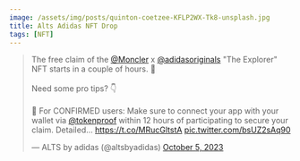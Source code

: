 ```yaml
---
image: /assets/img/posts/quinton-coetzee-KFLP2WX-Tk8-unsplash.jpg
title: Alts Adidas NFT Drop
tags: [NFT]
---
```


<blockquote class="twitter-tweet"><p lang="en" dir="ltr">The free claim of the <a href="https://twitter.com/Moncler?ref_src=twsrc%5Etfw">@Moncler</a> x <a href="https://twitter.com/adidasoriginals?ref_src=twsrc%5Etfw">@adidasoriginals</a> &quot;The Explorer&quot; NFT starts in a couple of hours. 🎿<br><br>Need some pro tips? 👇<br><br>🧠 For CONFIRMED users: Make sure to connect your app with your wallet via <a href="https://twitter.com/tokenproof?ref_src=twsrc%5Etfw">@tokenproof</a> within 12 hours of participating to secure your claim. Detailed… <a href="https://t.co/MRucGltstA">https://t.co/MRucGltstA</a> <a href="https://t.co/bsUZ2sAq90">pic.twitter.com/bsUZ2sAq90</a></p>&mdash; ALTS by adidas (@altsbyadidas) <a href="https://twitter.com/altsbyadidas/status/1709872218207900012?ref_src=twsrc%5Etfw">October 5, 2023</a></blockquote> <script async src="https://platform.twitter.com/widgets.js" charset="utf-8"></script>

